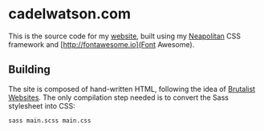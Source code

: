 # cadelwatson.com

This is the source code for my [website](https://www.cadelwatson.com), built
using my [Neapolitan](https://kdelwat.github.io/Neapolitan/) CSS framework and
[http://fontawesome.io](Font Awesome).

## Building

The site is composed of hand-written HTML, following the idea of [Brutalist
Websites](http://brutalistwebsites.com/). The only compilation step needed is
to convert the Sass stylesheet into CSS:

```bash
sass main.scss main.css
```
